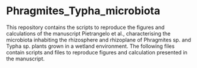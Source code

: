 # Phragmites_Typha_microbiota
This repository contains the scripts to reproduce the figures and calculations of the manuscript Pietrangelo et al., characterising the microbiota inhabiting the rhizosphere and rhizoplane of Phragmites sp. and Typha sp. plants grown in a wetland environment. The following files contain scripts and files to reproduce figures and calculation presented in the manuscript.
